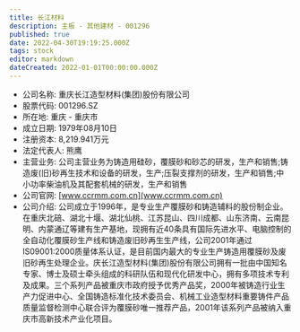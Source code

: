 ```yaml
---
title: 长江材料
description: 主板 - 其他建材 - 001296
published: true
date: 2022-04-30T19:19:25.000Z
tags: stock
editor: markdown
dateCreated: 2022-01-01T00:00:00.000Z
---
```


- 公司名称: 重庆长江造型材料(集团)股份有限公司
- 股票代码: 001296.SZ
- 所在地: 重庆 - 重庆市
- 成立日期: 1979年08月10日
- 注册资本: 8,219.941万元
- 法定代表人: 熊鹰
- 主营业务: 公司主营业务为铸造用硅砂，覆膜砂和砂芯的研发，生产和销售;铸造废(旧)砂再生技术和设备的研发，生产;压裂支撑剂的研发，生产和销售;中小功率柴油机及其配套机械的研发，生产和销售
- 公司官网: [www.ccrmm.com.cn](www.ccrmm.com.cn)
- 公司介绍: 公司成立于1996年，是专业生产覆膜砂和铸造辅料的股份制企业。在重庆北碚、湖北十堰、湖北仙桃、江苏昆山、四川成都、山东济南、云南昆明、内蒙通辽等建有生产基地，现拥有近40条具有国际先进水平、电脑控制的全自动化覆膜砂生产线和铸造废旧砂再生生产线，公司2001年通过IS09001:2000质量体系认证，是目前国内最大的专业生产铸造用覆膜砂及废旧砂再生处理企业。庆长江造型材料(集团)股份有限公司拥有一批由中国知名专家、博士及硕士牵头组成的科研队伍和现代化研发中心，拥有多项技术专利及成果。三个系列产品被重庆市政府授予优秀产品奖，2000年被铸造行业生产力促进中心、全国铸造标准化技术委员会、机械工业造型材料重要铸件产品质量监督检测中心联合评为覆膜砂唯一推荐产品，2001年该系列产品被纳入重庆市高新技术产业化项目。


